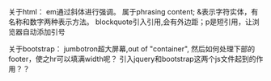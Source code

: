 关于html：
em通过斜体进行强调。 属于phrasing content;
&表示字符实体，有名称和数字两种表示方法。
blockquote引入引用,会有外边距；p是短引用，让浏览器自动添加引号

关于bootstrap：
jumbotron超大屏幕,out of "container", 然后如何处理下部的footer，使之hr可以填满width呢？
引入jquery和bootstrap这两个js文件起到的作用？？


